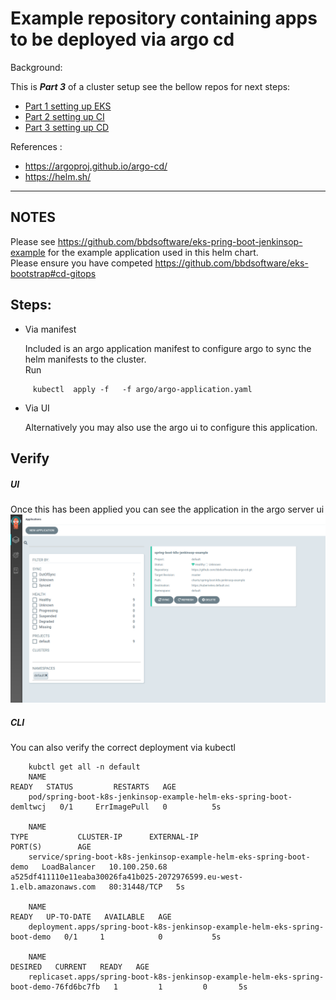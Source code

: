 
# Example repository containing apps to be deployed via argo cd

Background:

This is **_Part 3_** of a cluster setup 
see the bellow repos for next steps:

* [Part 1 setting up EKS ](https://github.com/bbdsoftware/eks-bootstrap)
* [Part 2 setting up CI](https://github.com/bbdsoftware/eks-jenkins-ci)
* [Part 3 setting up CD ](https://github.com/bbdsoftware/eks-argo-cd)

References :
* https://argoproj.github.io/argo-cd/
* https://helm.sh/

---
## NOTES
Please see  https://github.com/bbdsoftware/eks-pring-boot-jenkinsop-example for the example application used in this helm chart.  
Please ensure you have competed  https://github.com/bbdsoftware/eks-bootstrap#cd-gitops

## Steps:

* Via manifest 

    Included is an argo application manifest to configure argo to sync the helm manifests to the cluster.  
    Run
    
```    
     kubectl  apply -f   -f argo/argo-application.yaml
```

* Via UI 

    Alternatively you may also use the argo ui to configure this application.
    
## Verify

##### UI
Once this has been applied you can see the application in the argo server ui 
![INgress](./img/argo.png)

##### CLI
You can also verify the correct deployment via kubectl

```
    kubctl get all -n default
    NAME                                                                  READY   STATUS         RESTARTS   AGE
    pod/spring-boot-k8s-jenkinsop-example-helm-eks-spring-boot-demltwcj   0/1     ErrImagePull   0          5s
    
    NAME                                                                  TYPE           CLUSTER-IP      EXTERNAL-IP                                                               PORT(S)        AGE
    service/spring-boot-k8s-jenkinsop-example-helm-eks-spring-boot-demo   LoadBalancer   10.100.250.68   a525df411110e11eaba30026fa41b025-2072976599.eu-west-1.elb.amazonaws.com   80:31448/TCP   5s
    
    NAME                                                                          READY   UP-TO-DATE   AVAILABLE   AGE
    deployment.apps/spring-boot-k8s-jenkinsop-example-helm-eks-spring-boot-demo   0/1     1            0           5s
    
    NAME                                                                                     DESIRED   CURRENT   READY   AGE
    replicaset.apps/spring-boot-k8s-jenkinsop-example-helm-eks-spring-boot-demo-76fd6bc7fb   1         1         0       5s

```


